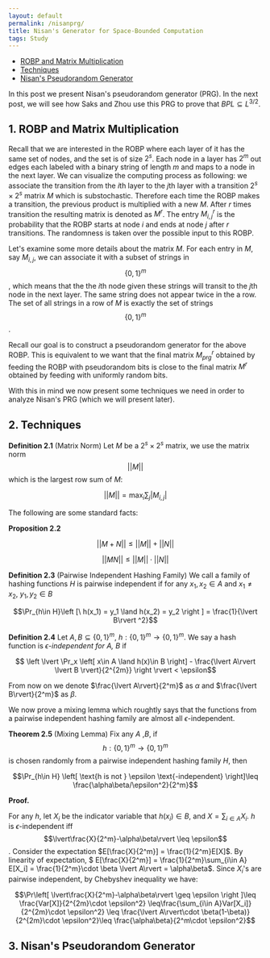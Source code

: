 ```yaml
---
layout: default
permalink: /nisanprg/
title: Nisan's Generator for Space-Bounded Computation
tags: Study
---
```


* [ROBP and Matrix Multiplication](#robp)
* [Techniques](#tech)  
* [Nisan's Pseudorandom Generator](#nisan)

In this post we present Nisan's pseudorandom generator (PRG). In the next post, we will see how Saks and Zhou use this PRG to prove that $BPL\subseteq L^{3/2}$.  

## <a name="robp"></a> 1. ROBP and Matrix Multiplication

Recall that we are interested in the ROBP where each layer of it has the same set of nodes, and the set is of size $2^s$. Each node in a layer has $2^m$ out edges each labeled with a binary string of length $m$ and maps to a node in the next layer. We can visualize the computing process as following:  we associate the transition from the $i$th layer to the $j$th layer with a transition $2^s\times 2^s$ matrix $M$ which is substochastic. Therefore each time the ROBP makes a transition, the previous product is multiplied with a new $M$. After $r$ times transition the resulting matrix is denoted as $M^r$. The entry $M^r_{i, j}$ is the probability that the ROBP starts at node $i$ and ends at node $j$ after $r$ transitions. The randomness is taken over the possible input to this ROBP.  

Let's examine some more details about the matrix $M$. For each entry in $M$, say $M_{i,j}$, we can associate it with a subset of strings in $$\{0,1\}^m$$, which means that the the $i$th node given these strings will transit to the $j$th node in the next layer. The same string does not appear twice in the a row. The set of all strings in a row of $M$ is exactly the set of strings $$\{0,1\}^m$$.  

Recall our goal is to construct a pseudorandom generator for the above ROBP. This is equivalent to we want that the final matrix $M_{prg}^r$ obtained by feeding the ROBP with pseudorandom bits is close to the final matrix $M^r$ obtained by feeding with uniformly random bits.

With this in mind we now present some techniques we need in order to analyze Nisan's PRG (which we will present later).  


## 2. <a name="tech"></a> Techniques  

**Definition 2.1** (Matrix Norm) Let $M$ be a $2^s \times 2^s$ matrix, we use the matrix norm $$\lvert \lvert M\rvert \rvert$$ which is the largest row sum of $M$:  

$$\lvert \lvert M\rvert \rvert = \max_{i} \sum_j \lvert M_{i, j} \rvert$$  

The following are some standard facts:

**Proposition 2.2**  

$$ \lvert \lvert M+N\rvert \rvert \leq \lvert \lvert M\rvert \rvert  + \lvert \lvert N\rvert \rvert$$  

$$ \lvert \lvert MN\rvert \rvert \leq \lvert \lvert M\rvert \rvert  \cdot  \lvert \lvert N\rvert \rvert$$  


**Definition 2.3** (Pairwise Independent Hashing Family) We call a family of hashing functions $H$ is pairwise independent if for any $x_1, x_2 \in A$ and $x_1 \neq x_2$, $y_1, y_2\in B$  

$$\Pr_{h\in H}\left [\ h(x_1) = y_1 \land h(x_2) = y_2 \right ] = \frac{1}{\lvert B\rvert ^2}$$

**Definition 2.4** Let $A, B\subseteq \{0,1\}^m$, $h:\{0,1\}^m \rightarrow \{0,1\}^m$. We say a hash function is *$\epsilon$-independent for $A$, $B$* if   

$$ \left \lvert \Pr_x \left[ x\in A \land h(x)\in B \right] - \frac{\lvert A\rvert \lvert B \rvert}{2^{2m}} \right \rvert < \epsilon$$

From now on we denote $\frac{\lvert A\rvert}{2^m}$ as $\alpha$ and $\frac{\lvert B\rvert}{2^m}$ as $\beta$.  

We now prove a mixing lemma which roughtly says that the functions from a pairwise independent hashing family are almost all $\epsilon$-independent.  

**Theorem 2.5** (Mixing Lemma) Fix any $A$ ,$B$, if $$h:\{0,1\}^m\rightarrow \{0,1\}^m$$ is chosen randomly from a pairwise independent hashing family $H$, then  

$$\Pr_{h\in H} \left[ \text{h is not } \epsilon \text{-independent} \right]\leq \frac{\alpha\beta/\epsilon^2}{2^m}$$  

**Proof.** 

For any $h$, let $X_i$ be the indicator variable that $h(x_i)\in B$, and $X= \sum_{i\in A}X_i$. $h$ is  $\epsilon$-independent iff $$\lvert\frac{X}{2^m}-\alpha\beta\rvert \leq \epsilon$$. Consider the expectation $E[\frac{X}{2^m}] = \frac{1}{2^m}E[X]$.  By linearity of expectation, $ E[\frac{X}{2^m}] = \frac{1}{2^m}\sum_{i\in A} E[X_i] =  \frac{1}{2^m}\cdot \beta \lvert A\rvert = \alpha\beta$. Since $X_i$'s are pairwise independent, by Chebyshev inequality we have:  

$$\Pr\left[ \lvert\frac{X}{2^m}-\alpha\beta\rvert \geq \epsilon \right ]\leq \frac{Var[X]}{2^{2m}\cdot \epsilon^2} \leq\frac{\sum_{i\in A}Var[X_i]}{2^{2m}\cdot \epsilon^2} \leq \frac{\lvert A\rvert\cdot \beta(1-\beta)}{2^{2m}\cdot \epsilon^2}\leq \frac{\alpha\beta}{2^m\cdot \epsilon^2}$$  

## <a name="prg"></a> 3. Nisan's Pseudorandom Generator